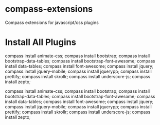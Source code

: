 compass-extensions
==================

Compass extensions for javascript/css plugins

Install All Plugins
==================

compass install animate-css; compass install bootstrap; compass install bootstrap-data-tables; compass install bootstrap-font-awesome; compass install data-tables; compass install font-awesome; compass install jquery; compass install jquery-mobile; compass install jquerypp; compass install prettify; compass install skrollr; compass install underscore-js; compass install zepto;

compass install animate-css;
compass install bootstrap;
compass install bootstrap-data-tables;
compass install bootstrap-font-awesome;
compass install data-tables;
compass install font-awesome;
compass install jquery;
compass install jquery-mobile;
compass install jquerypp;
compass install prettify;
compass install skrollr;
compass install underscore-js;
compass install zepto;